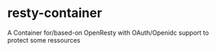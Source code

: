 
# resty-container
A Container for/based-on OpenResty  with OAuth/Openidc support to protect some ressources
